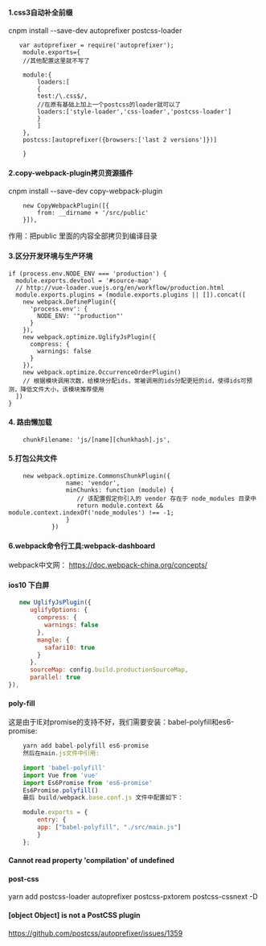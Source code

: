 #### 1.css3自动补全前缀
>
cnpm install --save-dev autoprefixer postcss-loader
```
   var autoprefixer = require('autoprefixer');
    module.exports={
    //其他配置这里就不写了

    module:{
        loaders:[
        {
        test:/\.css$/,
        //在原有基础上加上一个postcss的loader就可以了
        loaders:['style-loader','css-loader','postcss-loader']
        }
        ]
    },
    postcss:[autoprefixer({browsers:['last 2 versions']})]

    }
```
>

#### 2.copy-webpack-plugin拷贝资源插件
>
cnpm install --save-dev copy-webpack-plugin
```
    new CopyWebpackPlugin([{
        from: __dirname + '/src/public'
    }]),
```
作用：把public 里面的内容全部拷贝到编译目录
>
#### 3.区分开发环境与生产环境
>
```
if (process.env.NODE_ENV === 'production') {
  module.exports.devtool = '#source-map'
  // http://vue-loader.vuejs.org/en/workflow/production.html
  module.exports.plugins = (module.exports.plugins || []).concat([
    new webpack.DefinePlugin({
      'process.env': {
        NODE_ENV: '"production"'
      }
    }),
    new webpack.optimize.UglifyJsPlugin({
      compress: {
        warnings: false
      }
    }),
    new webpack.optimize.OccurrenceOrderPlugin()
    // 根据模块调用次数，给模块分配ids，常被调用的ids分配更短的id，使得ids可预测，降低文件大小，该模块推荐使用
  ])
}
```
> 
#### 4. 路由懒加载
>
```
    chunkFilename: 'js/[name][chunkhash].js',
```
>
#### 5.打包公共文件
>
```
    new webpack.optimize.CommonsChunkPlugin({
                name: 'vendor',
                minChunks: function (module) {
                   // 该配置假定你引入的 vendor 存在于 node_modules 目录中
                   return module.context && module.context.indexOf('node_modules') !== -1;
                }
            })
```  
>
#### 6.webpack命令行工具:webpack-dashboard
>
  webpack中文网： https://doc.webpack-china.org/concepts/
>      
#### ios10 下白屏
```js
   new UglifyJsPlugin({
      uglifyOptions: {
        compress: {
          warnings: false
        },
        mangle: {
          safari10: true
        }
      },
      sourceMap: config.build.productionSourceMap,
      parallel: true
}),
```
#### poly-fill
这是由于IE对promise的支持不好，我们需要安装：babel-polyfill和es6-promise:
```js
    yarn add babel-polyfill es6-promise
    然后在main.js文件中引用:

    import 'babel-polyfill'
    import Vue from 'vue'
    import Es6Promise from 'es6-promise'
    Es6Promise.polyfill()
    最后 build/webpack.base.conf.js 文件中配置如下：

    module.exports = {
        entry: {
        app: ["babel-polyfill", "./src/main.js"]
        }
    };
```

####  Cannot read property 'compilation' of undefined

#### post-css 
yarn add postcss-loader autoprefixer postcss-pxtorem postcss-cssnext -D
####  [object Object] is not a PostCSS plugin
https://github.com/postcss/autoprefixer/issues/1359